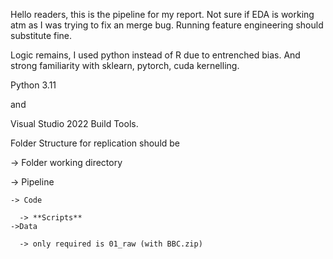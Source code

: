 Hello readers, this is the pipeline for my report. Not sure if EDA is working atm as I was trying to fix an merge bug. Running feature engineering should substitute fine.

Logic remains, I used python instead of R due to entrenched bias. And strong familiarity with sklearn, pytorch, cuda kernelling.

Python 3.11 

and

Visual Studio 2022 Build Tools.

Folder Structure for replication should be

-> Folder working directory

  -> Pipeline
  
    -> Code
    
      -> **Scripts**
    ->Data
    
      -> only required is 01_raw (with BBC.zip)



